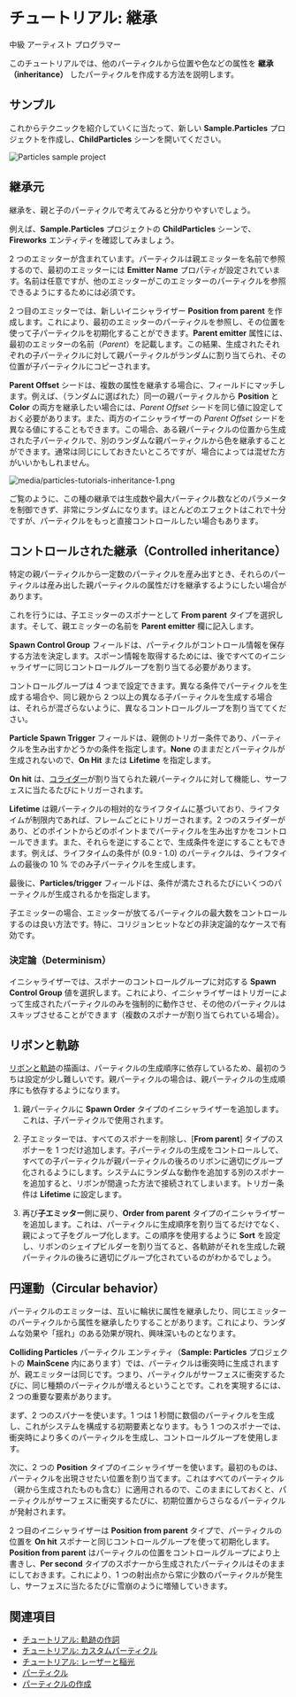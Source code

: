 # チュートリアル: 継承
<!--
# Tutorial: Inheritance
-->

<span class="badge text-bg-primary">中級</span>
<span class="badge text-bg-success">アーティスト</span>
<span class="badge text-bg-success">プログラマー</span>
<!--
<span class="badge text-bg-primary">Intermediate</span>
<span class="badge text-bg-success">Artist</span>
<span class="badge text-bg-success">Programmer</span>
-->

このチュートリアルでは、他のパーティクルから位置や色などの属性を **継承（inheritance）** したパーティクルを作成する方法を説明します。
<!--
This tutorial explains how to create particles which inherit one or more attributes, such as position or color, from other particles.
-->

## サンプル
<!--
## Sample
-->

これからテクニックを紹介していくに当たって、新しい **Sample.Particles** プロジェクトを作成し、**ChildParticles** シーンを開いてください。
<!--
To see some of the techniques described on this page implemented in a project, create a new **Sample: Particles** project and open the **ChildParticles** scene.
-->

![Particles sample project](media/select-particles-sample-project.png)

## 継承元
<!--
## Inheriting position
-->

継承を、親と子のパーティクルで考えてみると分かりやすいでしょう。
<!--
It helps if you think about inheritance in terms of parent and child particles. 
-->

例えば、**Sample.Particles** プロジェクトの **ChildParticles** シーンで、**Fireworks** エンティティを確認してみましょう。
<!--
For example, in the **ChildParticles** scene in the **Sample: Particles** project, check out the **Fireworks** entity.
-->

2 つのエミッターが含まれています。パーティクルは親エミッターを名前で参照するので、最初のエミッターには **Emitter Name** プロパティが設定されています。名前は任意ですが、他のエミッターがこのエミッターのパーティクルを参照できるようにするためには必須です。
<!--
It contains two emitters. Particles reference parent emitters by name, so in the first emitter you can see we've set the **Emitter Name** property. It's an optional name, but it's required if you want other emitters to be able to reference this emitter's particles.
-->

2 つ目のエミッターでは、新しいイニシャライザー **Position from parent** を作成します。これにより、最初のエミッターのパーティクルを参照し、その位置を使って子パーティクルを初期化することができます。**Parent emitter** 属性には、最初のエミッターの名前（*Parent*）を記載します。この結果、生成されたそれぞれの子パーティクルに対して親パーティクルがランダムに割り当てられ、その位置が子パーティクルにコピーされます。
<!--
In the second emitter we create a new initializer, **Position from parent**. This lets us reference the first emitter's particles and use their position to initialize the child particles. In the **Parent emitter** attribute we put the first emitter's name (*Parent*). This randomly assigns a parent particle for each child particle spawned and copy its position to the child particle. 
-->

**Parent Offset** シードは、複数の属性を継承する場合に、フィールドにマッチします。例えば、（ランダムに選ばれた）同一の親パーティクルから **Position** と **Color** の両方を継承したい場合には、*Parent Offset* シードを同じ値に設定しておく必要があります。また、両方のイニシャライザーの *Parent Offset* シードを異なる値にすることもできます。この場合、ある親パーティクルの位置から生成された子パーティクルで、別のランダムな親パーティクルから色を継承することができます。通常は同じにしておきたいところですが、場合によっては混ぜた方がいいかもしれません。
<!--
The **Parent Offset** seed matches fields when more than one attributes are inherited. For example, if you want to inherit both **Position** and **Color** from the same parent particle (chosen at random) you should make the *Parent Offset* seed the same. Alternatively, you can make the *Parent Offset* seed for both initializers different, in which case particles spawning from one parent's position can inherit their color from a different random particle. Usually, you want to keep them the same, but in some cases you might want to mix them.
-->

![media/particles-tutorials-inheritance-1.png](media/particles-tutorials-inheritance-1.png)

ご覧のように、この種の継承では生成数や最大パーティクル数などのパラメータを制御できず、非常にランダムになります。ほとんどのエフェクトはこれで十分ですが、パーティクルをもっと直接コントロールしたい場合もあります。
<!--
As you can see, this kind of inheritance doesn't control spawn count, maximum particles, or any other parameters, and is very random. For most effects it's sufficient, but sometimes you want more direct control over the particles.
-->

## コントロールされた継承（Controlled inheritance）
<!--
## Controlled inheritance
-->

特定の親パーティクルから一定数のパーティクルを産み出すとき、それらのパーティクルは産み出した親パーティクルの属性だけを継承するようにしたい場合があります。
<!--
On occasion you will want to spawn a certain number of particles from a specific parent and have those particles only inherit attributes from the parent particle that spawned them.
-->

これを行うには、子エミッターのスポナーとして **From parent** タイプを選択します。そして、親エミッターの名前を **Parent emitter** 欄に記入します。
<!--
To do this, choose a spawner for the child emitter from type **From parent**. Fill in the parent emitter's name in the **Parent emitter** field.
-->

**Spawn Control Group** フィールドは、パーティクルがコントロール情報を保存する方法を決定します。スポーン情報を取得するためには、後ですべてのイニシャライザーに同じコントロールグループを割り当てる必要があります。
<!--
The **Spawn Control Group** determines how the particles save their control information. You need to assign the same control group on all initializers later in order to retrieve the spawning information.
-->

コントロールグループは 4 つまで設定できます。異なる条件でパーティクルを生成する場合や、同じ親から 2 つ以上の異なる子パーティクルを生成する場合は、それらが混ざらないように、異なるコントロールグループを割り当ててください。
<!--
There can be up to 4 control groups. If you spawn particles based on different conditions, or spawn more than two different child particles from the same parent, assign them different control groups so they don't get mixed up.
-->

**Particle Spawn Trigger** フィールドは、親側のトリガー条件であり、パーティクルを生み出すかどうかの条件を指定します。**None** のままだとパーティクルが生成されないので、**On Hit** または **Lifetime** を指定します。
<!--
The **Particle Spawn Trigger** is the triggering condition on the parent side, which determines if particles should be spawned. If you leave it as **None**, no particles are spawned, so set it to **On Hit** or **Lifetime**.
-->

**On hit** は、[コライダー](../../physics/colliders.md)が割り当てられた親パーティクルに対して機能し、サーフェスに当たるたびにトリガーされます。
<!--
**On hit** works for parent particles with a [collider](../../physics/colliders.md) assigned, and triggers every time they hit the surface.
-->

**Lifetime** は親パーティクルの相対的なライフタイムに基づいており、ライフタイムが制限内であれば、フレームごとにトリガーされます。2 つのスライダーがあり、どのポイントからどのポイントまでパーティクルを生み出すかをコントロールできます。また、それらを逆にすることで、生成条件を逆にすることもできます。例えば、ライフタイムの条件が (0.9 - 1.0) のパーティクルは、ライフタイムの最後の 10 % でのみ子パーティクルを生成します。
<!--
**Lifetime** is based on the parent particle's relative lifetime, and triggers every frame the lifetime is within the limits. There are two sliders to control from which point to which point particles should be spawned. Alternatively, you can reverse them to reverse the spawning condition. For example, a particle with lifetime condition (0.9 - 1.0) only spawns child particles in the last 10% of its lifetime.
-->

最後に、**Particles/trigger** フィールドは、条件が満たされるたびにいくつのパーティクルが生成されるかを指定します。
<!--
Finally, the **Particles/trigger** determines how many particles are spawned each time the condition is met.
-->

子エミッターの場合、エミッターが放てるパーティクルの最大数をコントロールするのは良い方法です。特に、コリジョンヒットなどの非決定論的なケースで有効です。
<!--
For child emitters, it's good practice to control the maximum number of particles the emitter can have, especially for non-deterministic cases, such as the collision hit.
-->

### 決定論（Determinism）

イニシャライザーでは、スポナーのコントロールグループに対応する **Spawn Control Group** 値を選択します。これにより、イニシャライザーはトリガーによって生成されたパーティクルのみを強制的に動作させ、その他のパーティクルはスキップさせることができます（複数のスポナーが割り当てられている場合）。
<!--
On the initializers, choose a **Spawn Control Group** corresponding to the spawner's control group. This forces the initializers to only work for particles spawned with the triggering condition, skipping the rest (if more than one spawner is assigned).
-->

## リボンと軌跡
<!--
## Ribbons and trails
-->

[リボンと軌跡](../ribbons-and-trails.md)の描画は、パーティクルの生成順序に依存しているため、最初のうちは設定が少し難しいです。親パーティクルの場合は、親パーティクルの生成順序にも依存するようになります。

1. 親パーティクルに **Spawn Order** タイプのイニシャライザーを追加します。これは、子パーティクルで使用されます。

2. 子エミッターでは、すべてのスポナーを削除し、[**From parent**] タイプのスポナーを 1 つだけ追加します。子パーティクルの生成をコントロールして、すべての子パーティクルが親パーティクルの後ろのリボンに適切にグループ化されるようにします。システムにランダムな動作を追加する別のスポナーを追加すると、リボンが間違った方法で接続されてしまいます。トリガー条件は **Lifetime** に設定します。

3. 再び**子エミッター**側に戻り、**Order from parent** タイプのイニシャライザーを追加します。これは、パーティクルに生成順序を割り当てるだけでなく、親によって子をグループ化します。この順序を使用するように **Sort** を設定し、リボンのシェイプビルダーを割り当てると、各軌跡がそれを生成した親パーティクルの後ろに適切にグループ化されているのがわかるでしょう。

<!--
1. Add a **Spawn Order** initializer to the parent. It will be used in the children particles.

2. On the child emitter, remove all spawners and add only one, **From parent**. You want to control the spawning of the children particles so all particles can be properly grouped in a ribbon behind the parent particle. If you add another spawner that adds random behavior to the system, the ribbons will connect in the wrong way. Set the triggering condition to **Lifetime**.

3. On the **child emitter** side again, add an **Order from parent** initializer. This assigns a spawning order to the particles, but also groups them by parent. If you set the **Sort** to use this order and assign a ribbon shape builder, you'll see how each trail is properly grouped behind the parent particle that spawned it.
-->

## 円運動（Circular behavior）
<!--
## Circular behavior
-->

パーティクルのエミッターは、互いに輪状に属性を継承したり、同じエミッターのパーティクルから属性を継承したりすることがあります。これにより、ランダムな効果や「揺れ」のある効果が現れ、興味深いものとなります。
<!--
Particle emitters can inherit attributes circularly from each other, or even inherit attributes from particles in the same emitter. This can produce random or "swingy" effects, but can be interesting.
-->

**Colliding Particles** パーティクル エンティティ（**Sample: Particles** プロジェクトの **MainScene** 内にあります）では、パーティクルは衝突時に生成されますが、親エミッターは同じです。つまり、パーティクルがサーフェスに衝突するたびに、同じ種類のパーティクルが増えるということです。これを実現するには、2 つの重要な要素があります。
<!--
In the **Colliding Particles** particle entity (in the **MainScene** of the **Sample: Particles** project), you can see that particles are spawned on hit, but the parent emitter is the same. This means that each time a particle hits the surface, it produces more of the same kind. There are two important elements which allow this to happen. 
-->

まず、2 つのスパナーを使います。1 つは 1 秒間に数個のパーティクルを生成し、これがシステムを構成する初期要素となります。もう 1 つのスポナーでは、衝突時により多くのパーティクルを生成し、コントロールグループを使用します。
<!--
First, we have two spawners. One spawns a small number of particles per second, which give us the initial elements to populate the system. The other spawner spawns more particles on hit and uses a control group.
-->

次に、2 つの **Position** タイプのイニシャライザーを使います。最初のものは、パーティクルを出現させたい位置を割り当てます。これはすべてのパーティクル（親から生成されたものも含む）に適用されるので、このままにしておくと、パーティクルがサーフェスに衝突するたびに、初期位置からさらなるパーティクルが発射されます。
<!--
Second, we have two **Position** initializers. The first assigns a position where we want the particles to appear. It works over all particles (even those spawned from parents), so if you leave it like this, it will fire more particles from the initial position every time they hit the surface. 
-->

2 つ目のイニシャライザーは **Position from parent** タイプで、パーティクルの位置を **On hit** スポナーと同じコントロールグループを使って初期化します。**Position from parent** はパーティクルの位置をコントロールグループにより上書きし、**Per second** タイプのスポナーから生成されたパーティクルはそのままにしておきます。これにより、1 つの射出点から常に少数のパーティクルが発生し、サーフェスに当たるたびに雪崩のように増殖していきます。
<!--
The second initializer is **Position from parent** and initializes the particle positions using the same control group as the **On hit** spawner. The **Position from parent** overwrites the positions for the particles with control group, leaving the particles spawned from the **Per second** spawner untouched. This creates a small number of particles constantly coming from a single entry point and multiplying like an avalanche every time they hit the surface.
-->

## 関連項目
<!--
## See also
-->

* [チュートリアル: 軌跡の作詞](create-a-trail.md)
* [チュートリアル: カスタムパーティクル](custom-particles.md)
* [チュートリアル: レーザーと稲光](lasers-and-lightning.md)
* [パーティクル](../index.md)
* [パーティクルの作成](../create-particles.md)

<!--
* [Tutorial: Create a trail](create-a-trail.md)
* [Tutorial: Custom particles](custom-particles.md)
* [Tutorial: Lasers and lightning](lasers-and-lightning.md)
* [Particles](../index.md)
* [Create particles](../create-particles.md)
-->
